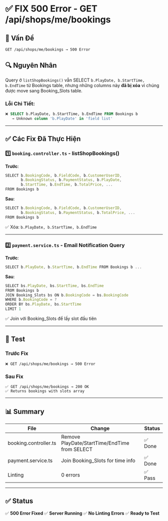 # ✅ FIX 500 Error - GET /api/shops/me/bookings

## 🔴 Vấn Đề

```
GET /api/shops/me/bookings → 500 Error
```

## 🔍 Nguyên Nhân

Query ở `listShopBookings()` vẫn SELECT `b.PlayDate, b.StartTime, b.EndTime` từ Bookings table, nhưng những columns này **đã bị xóa** vì chúng được move sang Booking_Slots table.

### Lỗi Chi Tiết:
```sql
❌ SELECT b.PlayDate, b.StartTime, b.EndTime FROM Bookings b
   → Unknown column 'b.PlayDate' in 'field list'
```

---

## ✅ Các Fix Đã Thực Hiện

### 1️⃣ `booking.controller.ts` - listShopBookings()

**Trước**:
```typescript
SELECT b.BookingCode, b.FieldCode, b.CustomerUserID, 
       b.BookingStatus, b.PaymentStatus, b.PlayDate, 
       b.StartTime, b.EndTime, b.TotalPrice, ...
FROM Bookings b
```

**Sau**:
```typescript
SELECT b.BookingCode, b.FieldCode, b.CustomerUserID, 
       b.BookingStatus, b.PaymentStatus, b.TotalPrice, ...
FROM Bookings b
```
✅ Xóa: `b.PlayDate, b.StartTime, b.EndTime`

---

### 2️⃣ `payment.service.ts` - Email Notification Query

**Trước**:
```typescript
SELECT b.PlayDate, b.StartTime, b.EndTime FROM Bookings b ...
```

**Sau**:
```typescript
SELECT bs.PlayDate, bs.StartTime, bs.EndTime 
FROM Bookings b
JOIN Booking_Slots bs ON b.BookingCode = bs.BookingCode
WHERE b.BookingCode = ?
ORDER BY bs.PlayDate, bs.StartTime
LIMIT 1
```
✅ Join với Booking_Slots để lấy slot đầu tiên

---

## 🧪 Test

### Trước Fix
```
❌ GET /api/shops/me/bookings → 500 Error
```

### Sau Fix
```
✅ GET /api/shops/me/bookings → 200 OK
✅ Returns bookings with slots array
```

---

## 📊 Summary

| File | Change | Status |
|------|--------|--------|
| booking.controller.ts | Remove PlayDate/StartTime/EndTime from SELECT | ✅ Done |
| payment.service.ts | Join Booking_Slots for time info | ✅ Done |
| Linting | 0 errors | ✅ Pass |

---

## ✅ Status

✅ **500 Error Fixed**
✅ **Server Running**
✅ **No Linting Errors**
✅ **Ready to Test**

